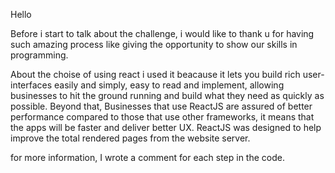 Hello  

Before i start to talk about the challenge, i would like to thank u for having such amazing process like giving the opportunity to show our skills in programming.

About the choise of using react i used it beacause it lets you build rich user-interfaces easily and simply, easy to read and implement, allowing businesses to hit the ground running and build what they need as quickly as possible.
Beyond that, Businesses that use ReactJS are assured of better performance compared to those that use other frameworks, it means that the apps will be faster and deliver better UX. ReactJS was designed to help improve the total rendered pages from the website server.

for more information, I wrote a comment for each step in the code.